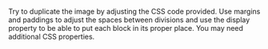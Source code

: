 Try to duplicate the image   by adjusting the CSS code provided. Use margins and paddings to adjust the spaces between divisions and use the display property to be able to put each block in its proper place. You may need additional CSS properties.